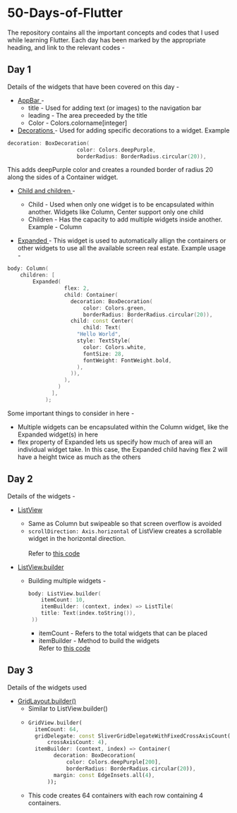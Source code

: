 # 50-Days-of-Flutter

The repository contains all the important concepts and codes that I used while learning Flutter. Each day has been marked by the appropriate heading, and link to the relevant codes -

## Day 1

Details of the widgets that have been covered on this day -
- <u> AppBar </u> -
  - title - Used for adding text (or images) to the navigation bar
  - leading - The area preceeded by the title
  - Color - Colors.colorname[integer]
- <u> Decorations </u> -  Used for adding specific decorations to a widget. Example
```c++
decoration: BoxDecoration(
                      color: Colors.deepPurple,
                      borderRadius: BorderRadius.circular(20)),
```

This adds deepPurple color and creates a rounded border of radius 20 along the sides of a Container widget.

- <u> Child and children </u> -
  - Child - Used when only one widget is to be encapsulated within another. Widgets like Column, Center support only one child
  - Children - Has the capacity to add multiple widgets inside another. <br>
  Example - Column

- <u> Expanded </u> - This widget is used to automatically allign the containers or other widgets to use all the available screen real estate. Example usage -
```c++
body: Column(
    children: [
        Expanded(
                  flex: 2,
                  child: Container(
                    decoration: BoxDecoration(
                        color: Colors.green,
                        borderRadius: BorderRadius.circular(20)),
                    child: const Center(
                        child: Text(
                      "Hello World",
                      style: TextStyle(
                        color: Colors.white,
                        fontSize: 28,
                        fontWeight: FontWeight.bold,
                      ),
                    )),
                  ),
                )
              ],
            );
```

Some important things to consider in here -
- Multiple widgets can be encapsulated within the Column widget, like the Expanded widget(s) in here
- flex property of Expanded lets us specify how much of area will an individual widget take. In this case, the Expanded child having flex 2 will have a height twice as much as the others


## Day 2
Details of the widgets -
- <u>ListView</u>
  - Same as Column but swipeable so that screen overflow is avoided
  - ```scrollDirection: Axis.horizontal``` of ListView creates a scrollable widget in the horizontal direction. <br> <br>
Refer to <a href="mainf/lib/day-2.dart"> this code </a>

- <u>ListView.builder</u>
  - Building multiple widgets - <br>
    ```c++
    body: ListView.builder(
        itemCount: 10,
        itemBuilder: (context, index) => ListTile(
        title: Text(index.toString()),
     ))
     ```
    - itemCount - Refers to the total widgets that can be placed
    - itemBuilder - Method to build the widgets
  <br> Refer to <a href="mainf/lib/day-2-builder.dart"> this code </a>

## Day 3
Details of the widgets used
- <u>GridLayout.builder()</u>
  - Similar to ListView.builder()
  - ```dart
    GridView.builder(
      itemCount: 64,
      gridDelegate: const SliverGridDelegateWithFixedCrossAxisCount(
          crossAxisCount: 4),
      itemBuilder: (context, index) => Container(
            decoration: BoxDecoration(
                color: Colors.deepPurple[200],
                borderRadius: BorderRadius.circular(20)),
            margin: const EdgeInsets.all(4),
          ));
     ```
  - This code creates 64 containers with each row containing 4 containers.